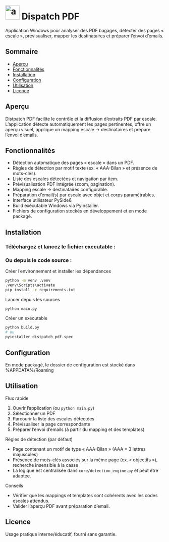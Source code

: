 # <img width="45" height="45" alt="app" src="https://github.com/user-attachments/assets/294cc32a-2820-4468-bd5a-a3afb4fdc5c7" /> Dispatch PDF 

Application Windows pour analyser des PDF bagages, détecter des pages « escale », prévisualiser, mapper les destinataires et préparer l’envoi d’emails.


## Sommaire
- [Aperçu](#aperçu)
- [Fonctionnalités](#fonctionnalités)
- [Installation](#installation)
- [Configuration](#configuration)
- [Utilisation](#utilisation)
- [Licence](#licence)

## Aperçu
Distpatch PDF facilite le contrôle et la diffusion d’extraits PDF par escale. L’application détecte automatiquement les pages pertinentes, offre un aperçu visuel, applique un mapping escale → destinataires et prépare l’envoi d’emails.

## Fonctionnalités
- Détection automatique des pages « escale » dans un PDF.
- Règles de détection par motif texte (ex. « AAA-Bilan » et présence de mots-clés).
- Liste des escales détectées et navigation par item.
- Prévisualisation PDF intégrée (zoom, pagination).
- Mapping escale → destinataires configurable.
- Préparation d’email(s) par escale avec objet et corps paramétrables.
- Interface utilisateur PySide6.
- Build exécutable Windows via PyInstaller.
- Fichiers de configuration stockés en développement et en mode packagé.



## Installation
### Téléchargez et lancez le fichier executable :




### Ou depuis le code source :
Créer l’environnement et installer les dépendances
```bash
python -m venv .venv
.venv\Scripts\activate
pip install -r requirements.txt
```

Lancer depuis les sources
```bash
python main.py
```

Créer un exécutable 
```bash
python build.py
# ou
pyinstaller distpatch_pdf.spec
```

## Configuration
En mode packagé, le dossier de configuration est stocké dans %APPDATA%/Roaming

## Utilisation
Flux rapide
1) Ouvrir l’application (ou `python main.py`)
2) Sélectionner un PDF
3) Parcourir la liste des escales détectées
4) Prévisualiser la page correspondante
5) Préparer l’envoi d’emails (à partir du mapping et des templates)

Règles de détection (par défaut)
- Page contenant un motif de type « AAA-Bilan » (AAA = 3 lettres majuscules)
- Présence de mots-clés associés sur la même page (ex. « objectifs »), recherche insensible à la casse
- La logique est centralisée dans `core/detection_engine.py` et peut être adaptée.

Conseils
- Vérifier que les mappings et templates sont cohérents avec les codes escales attendus.
- Valider l’aperçu PDF avant préparation d’email.





## Licence
Usage pratique interne/éducatif, fourni sans garantie.
